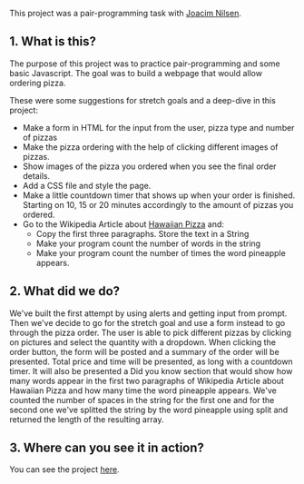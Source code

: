 This project was a pair-programming task with [Joacim Nilsen](https://github.com/JoacimNilsen).

## 1. What is this?

The purpose of this project was to practice pair-programming and some basic Javascript. The goal was to build a webpage that would allow ordering pizza.

These were some suggestions for stretch goals and a deep-dive in this project:

* Make a form in HTML for the input from the user, pizza type and number of pizzas
* Make the pizza ordering with the help of clicking different images of pizzas.
* Show images of the pizza you ordered when you see the final order details.
* Add a CSS file and style the page.
* Make a little countdown timer that shows up when your order is finished. Starting on 10, 15 or 20 minutes accordingly to the amount of pizzas you ordered.
* Go to the Wikipedia Article about [Hawaiian Pizza](https://en.wikipedia.org/wiki/Hawaiian_pizza) and:
    * Copy the first three paragraphs. Store the text in a String
    * Make your program count the number of words in the string
    * Make your program count the number of times the word pineapple appears.

## 2. What did we do?

We've built the first attempt by using alerts and getting input from prompt. 
Then we've decide to go for the stretch goal and use a form instead to go through the pizza order. 
The user is able to pick different pizzas by clicking on pictures and select the quantity with a dropdown.
When clicking the order button, the form will be posted and a summary of the order will be presented.
Total price and time will be presented, as long with a countdown timer. 
It will also be presented a Did you know section that would show how many words appear in the first two paragraphs of Wikipedia Article about Hawaiian Pizza and how many time the word pineapple appears. We've counted the number of spaces in the string for the first one and for the second one we've splitted the string by the word pineapple using split and returned the length of the resulting array.

## 3. Where can you see it in action?

You can see the project [here](https://upbeat-swartz-d86557.netlify.com/).
